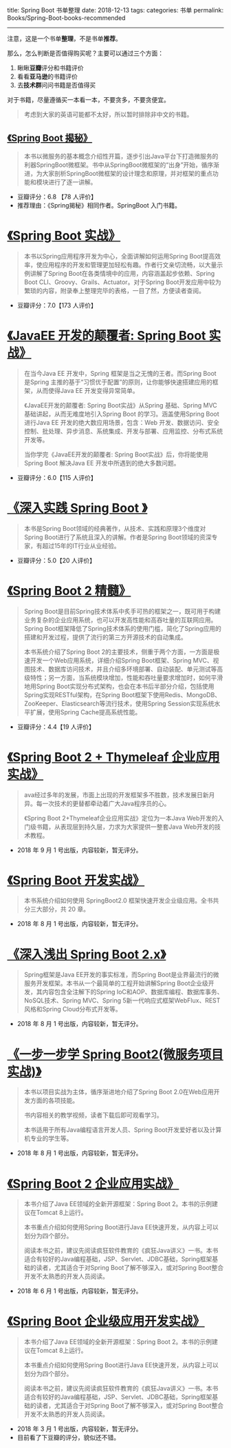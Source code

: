 title: Spring Boot 书单整理
date: 2018-12-13
tags:
categories: 书单
permalink: Books/Spring-Boot-books-recommended

-------

注意，这是一个书单**整理**，不是书单**推荐**。

那么，怎么判断是否值得购买呢？主要可以通过三个方面：

1. 瞅瞅**豆瓣**评分和书籍评价
2. 看看**亚马逊**的书籍评价
3. 去**技术群**问问书籍是否值得买

对于书籍，尽量遵循买一本看一本，不要贪多，不要贪便宜。

> 考虑到大家的英语可能都不太好，所以暂时排除非中文的书籍。

## [《Spring Boot 揭秘》](https://union-click.jd.com/jdc?d=Ym8Bu8)

> 本书以微服务的基本概念介绍性开篇，逐步引出Java平台下打造微服务的利器SpringBoot微框架。书中从SpringBoot微框架的“出身”开始，循序渐进，为大家剖析SpringBoot微框架的设计理念和原理，并对框架的重点功能和模块进行了逐一讲解。

* 豆瓣评分：6.8 【78 人评价】
* 推荐理由：《Spring揭秘》相同作者。SpringBoot 入门书籍。

# [《Spring Boot 实战》](https://union-click.jd.com)

> 本书以Spring应用程序开发为中心，全面讲解如何运用Spring Boot提高效率，使应用程序的开发和管理更加轻松有趣。作者行文亲切流畅，以大量示例讲解了Spring Boot在各类情境中的应用，内容涵盖起步依赖、Spring Boot CLI、Groovy、Grails、Actuator。对于Spring Boot开发应用中较为繁琐的内容，附录奉上整理完毕的表格，一目了然，方便读者查阅。

* 豆瓣评分：7.0【173 人评价】

# [《JavaEE 开发的颠覆者: Spring Boot 实战》](https://union-click.jd.com)

> 在当今Java EE 开发中，Spring 框架是当之无愧的王者。而Spring Boot 是Spring 主推的基于“习惯优于配置”的原则，让你能够快速搭建应用的框架，从而使得Java EE 开发变得异常简单。
>
> 《JavaEE开发的颠覆者: Spring Boot实战》从Spring 基础、Spring MVC 基础讲起，从而无难度地引入Spring Boot 的学习。涵盖使用Spring Boot 进行Java EE 开发的绝大数应用场景，包含：Web 开发、数据访问、安全控制、批处理、异步消息、系统集成、开发与部署、应用监控、分布式系统开发等。
> 
> 当你学完《JavaEE开发的颠覆者: Spring Boot实战》后，你将能使用Spring Boot 解决Java EE 开发中所遇到的绝大多数问题。

* 豆瓣评分：6.0【115 人评价】

# [《深入实践 Spring Boot 》](https://union-click.jd.com)

> 本书是Spring Boot领域的经典著作，从技术、实践和原理3个维度对Spring Boot进行了系统且深入的讲解。作者是Spring Boot领域的资深专家，有超过15年的IT行业从业经验。

* 豆瓣评分：5.0【20 人评价】

# [《Spring Boot 2 精髓》](https://union-click.jd.com)

> Spring Boot是目前Spring技术体系中炙手可热的框架之一，既可用于构建业务复杂的企业应用系统，也可以开发高性能和高吞吐量的互联网应用。Spring Boot框架降低了Spring技术体系的使用门槛，简化了Spring应用的搭建和开发过程，提供了流行的第三方开源技术的自动集成。
> 
> 本书系统介绍了Spring Boot 2的主要技术，侧重于两个方面，一方面是极速开发一个Web应用系统，详细介绍Spring Boot框架、Spring MVC、视图技术、数据库访问技术，并且介绍多环境部署、自动装配、单元测试等高级特性；另一方面，当系统模块增加，性能和吞吐量要求增加时，如何平滑地用Spring Boot实现分布式架构，也会在本书后半部分介绍，包括使用Spring实现RESTful架构，在Spring Boot框架下使用Redis、MongoDB、ZooKeeper、Elasticsearch等流行技术，使用Spring Session实现系统水平扩展，使用Spring Cache提高系统性能。

* 豆瓣评分：4.4【19 人评价】

# [《Spring Boot 2 + Thymeleaf 企业应用实战》](https://union-click.jd.com)

> ava经过多年的发展，市面上出现的开发框架多不胜数，技术发展日新月异。每一次技术的更替都牵动着广大Java程序员的心。
> 
> 《Spring Boot 2+Thymeleaf企业应用实战》定位为一本Java Web开发的入门级书籍，从表现层到持久层，力求为大家提供一整套Java Web开发的技术教程。

* 2018 年 9 月 1 号出版，内容较新，暂无评分。

# [《Spring Boot 开发实战》](https://union-click.jd.com)

> 本书系统介绍如何使用 SpringBoot2.0 框架快速开发企业级应用。全书共分三大部分，共 20 章。

* 2018 年 8 月 1 号出版，内容较新，暂无评分。

# [《深入浅出 Spring Boot 2.x》](https://union-click.jd.com)

> Spring框架是Java EE开发的事实标准，而Spring Boot是业界最流行的微服务开发框架。本书从一个最简单的工程开始讲解Spring Boot企业级开发，其内容包含全注解下的Spring IoC和AOP、数据库编程、数据库事务、NoSQL技术、Spring MVC、Spring 5新一代响应式框架WebFlux、REST风格和Spring Cloud分布式开发等。

* 2018 年 8 月 1 号出版，内容较新，暂无评分。

# [《一步一步学 Spring Boot2(微服务项目实战)》](https://union-click.jd.com)

> 本书以项目实战为主体，循序渐进地介绍了Spring Boot 2.0在Web应用开发方面的各项技能。
> 
> 书内容相关的教学视频，读者下载后即可观看学习。
> 
> 本书适用于所有Java编程语言开发人员、Spring Boot开发爱好者以及计算机专业的学生等。

* 2018 年 8 月 1 号出版，内容较新，暂无评分。

# [《Spring Boot 2 企业应用实战》](https://union-click.jd.com)

> 本书介绍了Java EE领域的全新开源框架：Spring Boot 2。本书的示例建议在Tomcat 8上运行。
> 
> 本书重点介绍如何使用Spring Boot进行Java EE快速开发，从内容上可以划分为四个部分。
> 
> 阅读本书之前，建议先阅读疯狂软件教育的《疯狂Java讲义》一书。本书适合有较好的Java编程基础，JSP、Servlet、JDBC基础，Spring框架基础的读者，尤其适合于对Spring Boot了解不够深入，或对Spring Boot整合开发不太熟悉的开发人员阅读。

* 2018 年 6 月 1 号出版，内容较新，暂无评分。

# [《Spring Boot 企业级应用开发实战》](https://union-click.jd.com)

> 本书介绍了Java EE领域的全新开源框架：Spring Boot 2。本书的示例建议在Tomcat 8上运行。
> 
> 本书重点介绍如何使用Spring Boot进行Java EE快速开发，从内容上可以划分为四个部分。
> 
> 阅读本书之前，建议先阅读疯狂软件教育的《疯狂Java讲义》一书。本书适合有较好的Java编程基础，JSP、Servlet、JDBC基础，Spring框架基础的读者，尤其适合于对Spring Boot了解不够深入，或对Spring Boot整合开发不太熟悉的开发人员阅读。

* 2018 年 3 月 1 号出版，内容较新，暂无评分。
* 目前看了下豆瓣的评分，貌似还不错。